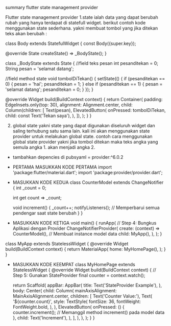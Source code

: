 summary flutter state management provider

Flutter state management provider
1.state 
ialah data yang dapat berubah rubah yang hanya terdapat di statefull widget.
berikut contoh kode menggunakan state sederhana. yakni membuat tombol yang jika ditekan
teks akan berubah :

class Body extends StatefulWidget {
  const Body({super.key});

  @override
  State<Body> createState() => _BodyState();
}

class _BodyState extends State<Body> {
  //field teks pesan
  int pesanditekan = 0;
  String pesan = 'selamat datang';

  //field method state
  void tombolDiTekan() {
    setState(() {
      if (pesanditekan == 0) {
        pesan = 'hai';
        pesanditekan = 1;
      } else if (pesanditekan == 1) {
        pesan = 'selamat datang';
        pesanditekan = 0;
      }
    });
  }

  @override
  Widget build(BuildContext context) {
    return Container(
      padding: EdgeInsets.only(top: 30),
      alignment: Alignment.center,
      child: Column(children: [
        Text(pesan),
        ElevatedButton(
          onPressed: tombolDiTekan,
          child: const Text('Tekan saya'),
        ),
      ]),
    );
  }
}

2. global state
    yakni state yang dapat digunakan diseluruh widget dan saling terhubung satu sama lain.
        kali ini akan menggunakan state provider untuk melakukan global state.
contoh cara menggunakan global state provider yakni jika tombol ditekan maka teks angka yang semula angka 1. akan menjadi angka 2.

- tambahkan depencies di pubsyaml = provider:^6.0.2

- PERTAMA MASUKKAN KODE PERTAMA
import 'package:flutter/material.dart';
import 'package:provider/provider.dart';

- MASUKKAN KODE KEDUA
class CounterModel extends ChangeNotifier {
  int _count = 0;

  int get count => _count;

  void increment() {
    _count++;
    notifyListeners(); // Memperbarui semua pendengar saat state berubah
  }
}

- MASUKKAN KODE KETIGA
void main() {
  runApp(
    // Step 4: Bungkus Aplikasi dengan Provider
    ChangeNotifierProvider(
      create: (context) => CounterModel(), // Membuat instance model data
      child: MyApp(),
    ),
  );
}

class MyApp extends StatelessWidget {
  @override
  Widget build(BuildContext context) {
    return MaterialApp(
      home: MyHomePage(),
    );
  }
}

- MASUKKAN KODE KEEMPAT
class MyHomePage extends StatelessWidget {
  @override
  Widget build(BuildContext context) {
    // Step 5: Gunakan StateProvider
    final counter = context.watch<CounterModel>();

    return Scaffold(
      appBar: AppBar(
        title: Text('StateProvider Example'),
      ),
      body: Center(
        child: Column(
          mainAxisAlignment: MainAxisAlignment.center,
          children: <Widget>[
            Text('Counter Value:'),
            Text(
              '${counter.count}',
              style: TextStyle(
                fontSize: 36,
                fontWeight: FontWeight.bold,
              ),
            ),
            ElevatedButton(
              onPressed: () {
                counter.increment(); // Memanggil method increment() pada model data
              },
              child: Text('Increment'),
            ),
          ],
        ),
      ),
    );
  }
}




